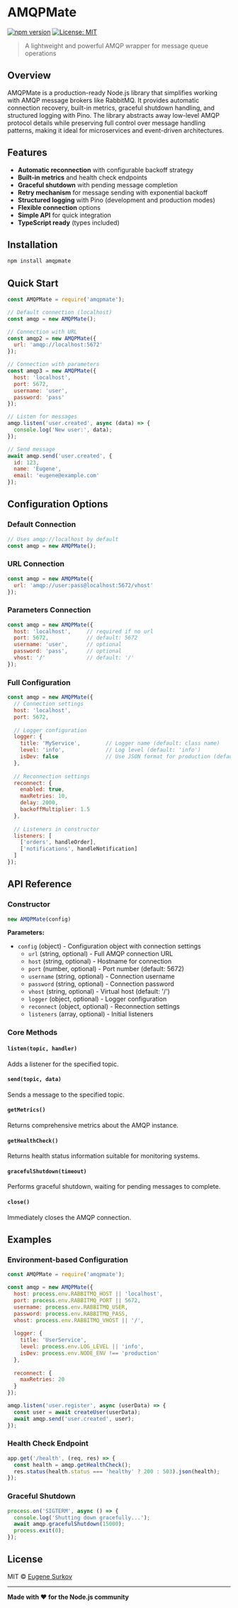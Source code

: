 # AMQPMate

[![npm version](https://badge.fury.io/js/amqpmate.svg)](https://badge.fury.io/js/amqpmate)
[![License: MIT](https://img.shields.io/badge/License-MIT-yellow.svg)](https://opensource.org/licenses/MIT)

> A lightweight and powerful AMQP wrapper for message queue operations

## Overview

AMQPMate is a production-ready Node.js library that simplifies working with AMQP message brokers like RabbitMQ. It provides automatic connection recovery, built-in metrics, graceful shutdown handling, and structured logging with Pino. The library abstracts away low-level AMQP protocol details while preserving full control over message handling patterns, making it ideal for microservices and event-driven architectures.

## Features

- **Automatic reconnection** with configurable backoff strategy
- **Built-in metrics** and health check endpoints
- **Graceful shutdown** with pending message completion
- **Retry mechanism** for message sending with exponential backoff
- **Structured logging** with Pino (development and production modes)
- **Flexible connection** options
- **Simple API** for quick integration
- **TypeScript ready** (types included)

## Installation

```bash
npm install amqpmate
```

## Quick Start

```javascript
const AMQPMate = require('amqpmate');

// Default connection (localhost)
const amqp = new AMQPMate();

// Connection with URL
const amqp2 = new AMQPMate({ 
  url: 'amqp://localhost:5672' 
});

// Connection with parameters
const amqp3 = new AMQPMate({
  host: 'localhost',
  port: 5672,
  username: 'user',
  password: 'pass'
});

// Listen for messages
amqp.listen('user.created', async (data) => {
  console.log('New user:', data);
});

// Send message
await amqp.send('user.created', {
  id: 123,
  name: 'Eugene',
  email: 'eugene@example.com'
});
```

## Configuration Options

### Default Connection
```javascript
// Uses amqp://localhost by default
const amqp = new AMQPMate();
```

### URL Connection
```javascript
const amqp = new AMQPMate({ 
  url: 'amqp://user:pass@localhost:5672/vhost' 
});
```

### Parameters Connection
```javascript
const amqp = new AMQPMate({
  host: 'localhost',     // required if no url
  port: 5672,            // default: 5672
  username: 'user',      // optional
  password: 'pass',      // optional
  vhost: '/'             // default: '/'
});
```

### Full Configuration
```javascript
const amqp = new AMQPMate({
  // Connection settings
  host: 'localhost',
  port: 5672,
  
  // Logger configuration
  logger: {
    title: 'MyService',        // Logger name (default: class name)
    level: 'info',             // Log level (default: 'info')
    isDev: false               // Use JSON format for production (default: true)
  },
  
  // Reconnection settings
  reconnect: {
    enabled: true,
    maxRetries: 10,
    delay: 2000,
    backoffMultiplier: 1.5
  },
  
  // Listeners in constructor
  listeners: [
    ['orders', handleOrder],
    ['notifications', handleNotification]
  ]
});
```

## API Reference

### Constructor
```javascript
new AMQPMate(config)
```

**Parameters:**
- `config` (object) - Configuration object with connection settings
  - `url` (string, optional) - Full AMQP connection URL
  - `host` (string, optional) - Hostname for connection
  - `port` (number, optional) - Port number (default: 5672)
  - `username` (string, optional) - Connection username
  - `password` (string, optional) - Connection password
  - `vhost` (string, optional) - Virtual host (default: '/')
  - `logger` (object, optional) - Logger configuration
  - `reconnect` (object, optional) - Reconnection settings
  - `listeners` (array, optional) - Initial listeners

### Core Methods

#### `listen(topic, handler)`
Adds a listener for the specified topic.

#### `send(topic, data)`
Sends a message to the specified topic.

#### `getMetrics()`
Returns comprehensive metrics about the AMQP instance.

#### `getHealthCheck()`
Returns health status information suitable for monitoring systems.

#### `gracefulShutdown(timeout)`
Performs graceful shutdown, waiting for pending messages to complete.

#### `close()`
Immediately closes the AMQP connection.

## Examples

### Environment-based Configuration
```javascript
const AMQPMate = require('amqpmate');

const amqp = new AMQPMate({
  host: process.env.RABBITMQ_HOST || 'localhost',
  port: process.env.RABBITMQ_PORT || 5672,
  username: process.env.RABBITMQ_USER,
  password: process.env.RABBITMQ_PASS,
  vhost: process.env.RABBITMQ_VHOST || '/',
  
  logger: {
    title: 'UserService',
    level: process.env.LOG_LEVEL || 'info',
    isDev: process.env.NODE_ENV !== 'production'
  },
  
  reconnect: {
    maxRetries: 20
  }
});

amqp.listen('user.register', async (userData) => {
  const user = await createUser(userData);
  await amqp.send('user.created', user);
});
```

### Health Check Endpoint
```javascript
app.get('/health', (req, res) => {
  const health = amqp.getHealthCheck();
  res.status(health.status === 'healthy' ? 200 : 503).json(health);
});
```

### Graceful Shutdown
```javascript
process.on('SIGTERM', async () => {
  console.log('Shutting down gracefully...');
  await amqp.gracefulShutdown(15000);
  process.exit(0);
});
```

## License

MIT © [Eugene Surkov](https://github.com/esurkov1)

---

**Made with ❤️ for the Node.js community** 